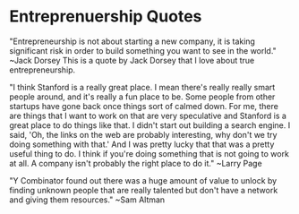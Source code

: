 # Entreprenuership Quotes

"Entrepreneurship is not about starting a new company, it is taking significant risk in order to build something you want to see in the world." ~Jack Dorsey
This is a quote by Jack Dorsey that I love about true entrepreneurship.

"I think Stanford is a really great place. I mean there's really really smart people around, and it's really a fun place to be. Some people from other startups have gone back once things sort of calmed down. For me, there are things that I want to work on that are very speculative and Stanford is a great place to do things like that. I didn't start out building a search engine. I said, 'Oh, the links on the web are probably interesting, why don't we try doing something with that.' And I was pretty lucky that that was a pretty useful thing to do. I think if you're doing something that is not going to work at all. A company isn't probably the right place to do it." ~Larry Page

"Y Combinator found out there was a huge amount of value to unlock by finding unknown people that are really talented but don't have a network and giving them resources." ~Sam Altman
